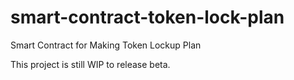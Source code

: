 # smart-contract-token-lock-plan
Smart Contract for Making Token Lockup Plan

This project is still WIP to release beta.
